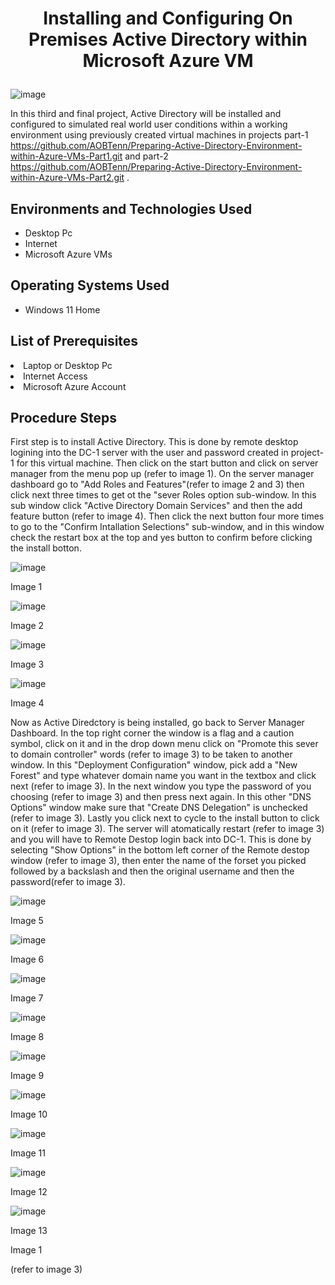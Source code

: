 # <p align="center">Installing and Configuring On Premises Active Directory within Microsoft Azure VM
![image](https://github.com/user-attachments/assets/e4f41676-9505-49cf-82a1-c1ad2d5cf390)


In this third and final project, Active Directory will be installed and configured to simulated real world user conditions within a working environment using previously created virtual machines in projects part-1 https://github.com/AOBTenn/Preparing-Active-Directory-Environment-within-Azure-VMs-Part1.git  and part-2 https://github.com/AOBTenn/Preparing-Active-Directory-Environment-within-Azure-VMs-Part2.git .<br />


<h2>Environments and Technologies Used</h2>

- Desktop Pc
- Internet
- Microsoft Azure VMs 

<h2>Operating Systems Used </h2>

- Windows 11 Home</b>

<h2>List of Prerequisites</h2

- Laptop or Desktop Pc                                                                                                                                 
- Internet Access
- Microsoft Azure Account

<h2>Procedure Steps</h2>

First step is to install Active Directory. This is done by remote desktop logining into the DC-1 server with the user and password created in project-1 for this virtual machine. Then click on the start button and click on server manager from the menu pop up (refer to image 1). On the server manager dashboard go to "Add Roles and Features"(refer to image 2 and 3) then click next three times to get ot the "sever Roles option sub-window. In this sub window click "Active Directory Domain Services" and then the add feature button (refer to image 4). Then click the next button four more times to go to the "Confirm Intallation Selections" sub-window, and in this window check the restart box at the top and yes button to confirm before clicking the install botton.

![image](https://github.com/user-attachments/assets/f96ee540-a3f5-4838-819d-52a921eccd39)
<p>Image 1
</p>

![image](https://github.com/user-attachments/assets/8535b58b-9377-459c-8399-75cfba35310b)
<p>Image 2
</p>

![image](https://github.com/user-attachments/assets/0a6446ac-f122-4815-8850-c18033632abf)
<p>Image 3
</p>

![image](https://github.com/user-attachments/assets/4da2dad9-e086-4376-bb25-527d5b85147c)
<p>Image 4
</p>


Now as Active Diredctory is being installed, go back to Server Manager Dashboard. In the top right corner the window is a flag and a caution symbol, click on it and in the drop down menu click on "Promote this sever to domain controller" words (refer to image 3) to be taken to another window. In this "Deployment Configuration" window, pick add a "New Forest" and type whatever domain name you want in the textbox and click next (refer to image 3). In the next window you type the password of you choosing (refer to image 3) and then press next again. In this other "DNS Options" window make sure that "Create DNS Delegation" is unchecked (refer to image 3). Lastly you click next to cycle to the install button to click on it (refer to image 3). The server will atomatically restart (refer to image 3) and you will have to Remote Destop login back into DC-1. This is done by selecting "Show Options" in the bottom left corner of the Remote destop window (refer to image 3), then enter the name of the forset you picked followed by a backslash and then the original username and then the password(refer to image 3). 

![image](https://github.com/user-attachments/assets/370321dd-1b99-411e-b572-6a338c15806c)
<p>Image 5
</p>

![image](https://github.com/user-attachments/assets/8a72ba4f-d1ad-48e6-ab42-0e69c90cb757)
<p>Image 6
</p>

![image](https://github.com/user-attachments/assets/0da27eb7-dfe0-4cea-93ef-09557cf8261e)
<p>Image 7
</p>

![image](https://github.com/user-attachments/assets/9d314823-9ff3-4474-85ef-54f025fbc44e)
<p>Image 8
</p>


![image](https://github.com/user-attachments/assets/7dfe46d9-296e-4425-bfa1-803c1ef2d76d)
<p>Image 9
</p>

![image](https://github.com/user-attachments/assets/53c58aa7-86e6-4e30-b487-89142778f068)
<p>Image 10
</p>

![image](https://github.com/user-attachments/assets/e4b4cd22-c26d-4215-b073-d3048ec58e42)
<p>Image 11
</p>

![image](https://github.com/user-attachments/assets/264cb0cd-abf7-4e12-8ca0-ffc10c11c394)
<p>Image 12
</p>

![image](https://github.com/user-attachments/assets/1fd2144e-4f19-46dd-8b39-72b76fb47046)
<p>Image 13
</p>




<p>Image 1
</p>


(refer to image 3)
